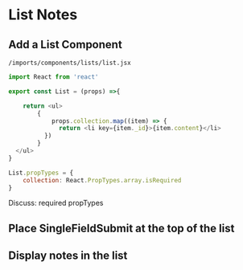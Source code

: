 # List Notes

## Add a List Component

``` /imports/components/lists/list.jsx ```

```js
import React from 'react'

export const List = (props) =>{

	return <ul>
	    { 
	    	props.collection.map((item) => {
	 	      return <li key={item._id}>{item.content}</li>
	      })
	    }
  </ul>
}

List.propTypes = {
	collection: React.PropTypes.array.isRequired
}
```

Discuss: required propTypes

## Place SingleFieldSubmit at the top of the list

## Display notes in the list



